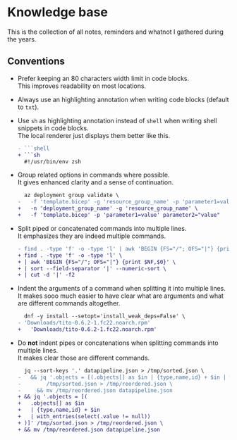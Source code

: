 # Knowledge base

This is the collection of all notes, reminders and whatnot I gathered during the years.

## Conventions

- Prefer keeping an 80 characters width limit in code blocks.<br/>
  This improves readability on most locations.

- Always use an highlighting annotation when writing code blocks (default to `txt`).

- Use `sh` as highlighting annotation instead of `shell` when writing shell snippets in code blocks.<br/>
  The local renderer just displays them better like this.

  ```diff
  - ```shell
  + ```sh
    #!/usr/bin/env zsh
  ```

- Group related options in commands where possible.<br/>
  It gives enhanced clarity and a sense of continuation.

  ```diff
    az deployment group validate \
  -   -f 'template.bicep' -g 'resource_group_name' -p 'parameter1=value' parameter2="value" -n 'deployment_group_name'
  +   -n 'deployment_group_name' -g 'resource_group_name' \
  +   -f 'template.bicep' -p 'parameter1=value' parameter2="value"
  ```

- Split piped or concatenated commands into multiple lines.<br/>
  It emphasizes they are indeed multiple commands.

  ```diff
  - find . -type 'f' -o -type 'l' | awk 'BEGIN {FS="/"; OFS="|"} {print $NF,$0}' | sort --field-separator '|' --numeric-sort | cut -d '|' -f2
  + find . -type 'f' -o -type 'l' \
  + | awk 'BEGIN {FS="/"; OFS="|"} {print $NF,$0}' \
  + | sort --field-separator '|' --numeric-sort \
  + | cut -d '|' -f2
  ```

- Indent the arguments of a command when splitting it into multiple lines.<br/>
  It makes sooo much easier to have clear what are arguments and what are different commands altogether.

  ```diff
    dnf -y install --setopt='install_weak_deps=False' \
  - 'Downloads/tito-0.6.2-1.fc22.noarch.rpm'
  +   'Downloads/tito-0.6.2-1.fc22.noarch.rpm'
  ```

- Do **not** indent pipes or concatenations when splitting commands into multiple lines.<br/>
  It makes clear those are different commands.

  ```diff
    jq --sort-keys '.' datapipeline.json > /tmp/sorted.json \
  -   && jq '.objects = [(.objects[] as $in | {type,name,id} + $in | with_entries(select(.value != null)))]' \
  -        /tmp/sorted.json > /tmp/reordered.json \
  -     && mv /tmp/reordered.json datapipeline.json
  + && jq '.objects = [(
  +   .objects[] as $in
  +   | {type,name,id} + $in 
  +   | with_entries(select(.value != null))
  + )]' /tmp/sorted.json > /tmp/reordered.json \
  + && mv /tmp/reordered.json datapipeline.json
  ```
